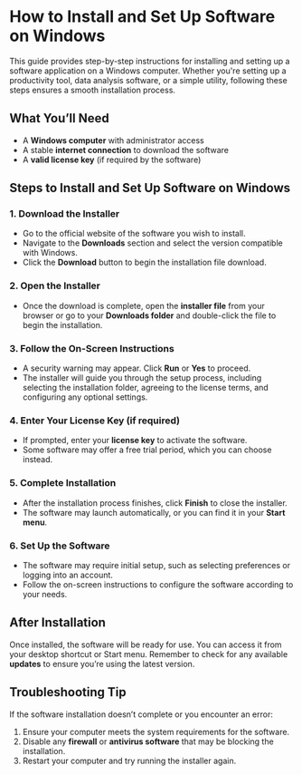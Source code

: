 # How to Install and Set Up Software on Windows

This guide provides step-by-step instructions for installing and setting up a software application on a Windows computer. Whether you're setting up a productivity tool, data analysis software, or a simple utility, following these steps ensures a smooth installation process.

## What You’ll Need
- A **Windows computer** with administrator access
- A stable **internet connection** to download the software
- A **valid license key** (if required by the software)

## Steps to Install and Set Up Software on Windows

### 1. Download the Installer
   - Go to the official website of the software you wish to install.
   - Navigate to the **Downloads** section and select the version compatible with Windows.
   - Click the **Download** button to begin the installation file download.

### 2. Open the Installer
   - Once the download is complete, open the **installer file** from your browser or go to your **Downloads folder** and double-click the file to begin the installation.

### 3. Follow the On-Screen Instructions
   - A security warning may appear. Click **Run** or **Yes** to proceed.
   - The installer will guide you through the setup process, including selecting the installation folder, agreeing to the license terms, and configuring any optional settings.
   
### 4. Enter Your License Key (if required)
   - If prompted, enter your **license key** to activate the software.
   - Some software may offer a free trial period, which you can choose instead.

### 5. Complete Installation
   - After the installation process finishes, click **Finish** to close the installer.
   - The software may launch automatically, or you can find it in your **Start menu**.

### 6. Set Up the Software
   - The software may require initial setup, such as selecting preferences or logging into an account.
   - Follow the on-screen instructions to configure the software according to your needs.

## After Installation
Once installed, the software will be ready for use. You can access it from your desktop shortcut or Start menu. Remember to check for any available **updates** to ensure you’re using the latest version.

## Troubleshooting Tip
If the software installation doesn’t complete or you encounter an error:
1. Ensure your computer meets the system requirements for the software.
2. Disable any **firewall** or **antivirus software** that may be blocking the installation.
3. Restart your computer and try running the installer again.
